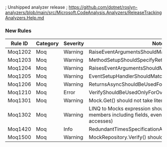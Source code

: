 ; Unshipped analyzer release
; https://github.com/dotnet/roslyn-analyzers/blob/main/src/Microsoft.CodeAnalysis.Analyzers/ReleaseTrackingAnalyzers.Help.md

### New Rules

| Rule ID | Category | Severity | Notes                                                                                                                      |
| ------- | -------- | -------- | -------------------------------------------------------------------------------------------------------------------------- |
| Moq1202 | Moq      | Warning  | RaiseEventArgumentsShouldMatchEventSignatureAnalyzer                                                                       |
| Moq1203 | Moq      | Warning  | MethodSetupShouldSpecifyReturnValueAnalyzer                                                                                |
| Moq1204 | Moq      | Warning  | RaisesEventArgumentsShouldMatchEventSignatureAnalyzer                                                                      |
| Moq1205 | Moq      | Warning  | EventSetupHandlerShouldMatchEventTypeAnalyzer                                                                              |
| Moq1206 | Moq      | Warning  | ReturnsAsyncShouldBeUsedForAsyncMethodsAnalyzer                                                                            |
| Moq1210 | Moq      | Error    | VerifyShouldBeUsedOnlyForOverridableMembersAnalyzer                                                                        |
| Moq1301 | Moq      | Warning  | Mock.Get() should not take literals                                                                                        |
| Moq1302 | Moq      | Warning  | LINQ to Mocks expression should be valid (flags non-virtual members including fields, events, nested and chained accesses) |
| Moq1420 | Moq      | Info     | RedundantTimesSpecificationAnalyzer                                                                                        |
| Moq1500 | Moq      | Warning  | MockRepository.Verify() should be called                                                                                   |
